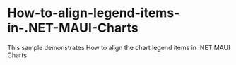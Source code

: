 # How-to-align-legend-items-in-.NET-MAUI-Charts
This sample demonstrates How to align the chart legend items in .NET MAUI Charts
